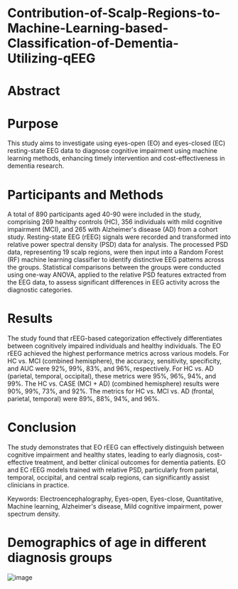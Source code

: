 # Contribution-of-Scalp-Regions-to-Machine-Learning-based-Classification-of-Dementia-Utilizing-qEEG

# Abstract
# Purpose
This study aims to investigate using eyes-open (EO) and eyes-closed (EC) resting-state EEG data to diagnose cognitive impairment using machine learning methods, enhancing timely intervention and cost-effectiveness in dementia research.

# Participants and Methods
A total of 890 participants aged 40-90 were included in the study, comprising 269 healthy controls (HC), 356 individuals with mild cognitive impairment (MCI), and 265 with Alzheimer's disease (AD) from a cohort study. Resting-state EEG (rEEG) signals were recorded and transformed into relative power spectral density (PSD) data for analysis. The processed PSD data, representing 19 scalp regions, were then input into a Random Forest (RF) machine learning classifier to identify distinctive EEG patterns across the groups. Statistical comparisons between the groups were conducted using one-way ANOVA, applied to the relative PSD features extracted from the EEG data, to assess significant differences in EEG activity across the diagnostic categories. 

# Results
The study found that rEEG-based categorization effectively differentiates between cognitively impaired individuals and healthy individuals. The EO rEEG achieved the highest performance metrics across various models. For HC vs. MCI (combined hemisphere), the accuracy, sensitivity, specificity, and AUC were 92%, 99%, 83%, and 96%, respectively. For HC vs. AD (parietal, temporal, occipital), these metrics were 95%, 96%, 94%, and 99%. The HC vs. CASE (MCI + AD) (combined hemisphere) results were 90%, 99%, 73%, and 92%. The metrics for HC vs. MCI vs. AD (frontal, parietal, temporal) were 89%, 88%, 94%, and 96%.

# Conclusion
The study demonstrates that EO rEEG can effectively distinguish between cognitive impairment and healthy states, leading to early diagnosis, cost-effective treatment, and better clinical outcomes for dementia patients. EO and EC rEEG models trained with relative PSD, particularly from parietal, temporal, occipital, and central scalp regions, can significantly assist clinicians in practice.

Keywords: Electroencephalography, Eyes-open, Eyes-close, Quantitative, Machine learning, Alzheimer's disease, Mild cognitive impairment, power spectrum density.

# Demographics of age in different diagnosis groups
![image](https://github.com/user-attachments/assets/8f4dbe5d-843c-4426-8175-6028bac9d1ff)
